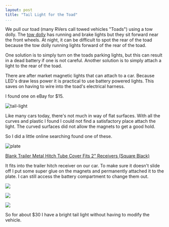 ```yaml
---
layout: post  
title: "Tail Light for the Toad"  
...
```


We pull our toad (many RVers call towed vehicles "Toads") using a tow
dolly. The [tow
dolly](http://waywards.org/acme-tow-dolly-delivery-and-setup/) has
running and brake lights but they sit forward near the front wheels. At
night, it can be difficult to spot the rear of the toad because the tow
dolly running lights forward of the rear of the toad.

One solution is to simply turn on the toads parking lights, but this can
result in a dead battery if one is not careful. Another solution is to
simply attach a light to the rear of the toad.

There are after market magnetic lights that can attach to a car. Because
LED's draw less power it is practical to use battery powered lights.
This saves on having to wire into the toad's electrical harness.

I found one on eBay for $15.

![tail-light](http://i.imgur.com/fqrlg63.jpg)

Like many cars today, there's not much in way of flat surfaces. With all
the curves and plastic I found I could not find a satisfactory place
attach the light. The curved surfaces did not allow the magnets to get a
good hold.

So I did a little online searching found one of these.

![plate](http://i.imgur.com/M1RXbVA.jpg)

[Blank Trailer Metal Hitch Tube Cover Fits 2" Receivers (Square
Black)](http://a.co/hAkEA9N)

It fits into the trailer hitch receiver on our car. To make sure it
doesn't slide off I put some super glue on the magnets and permanently
attached it to the plate. I can still access the battery compartment to
change them out.

![](http://i.imgur.com/X4HxqlD.jpg)

![](http://i.imgur.com/XEqtMJS.jpg)

![](http://i.imgur.com/8taATkd.jpg)

So for about $30 I have a bright tail light without having to modify
the vehicle.
